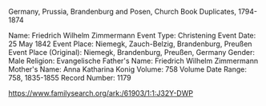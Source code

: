 Germany, Prussia, Brandenburg and Posen, Church Book Duplicates, 1794-1874

Name: Friedrich Wilhelm Zimmermann
Event Type: Christening
Event Date: 25 May 1842
Event Place: Niemegk, Zauch-Belzig, Brandenburg, Preußen
Event Place (Original): Niemegk, Brandenburg, Preußen, Germany
Gender: Male
Religion: Evangelische
Father's Name: Friedrich Wilhelm Zimmermann
Mother's Name: Anna Katharina Konig
Volume: 758
Volume Date Range: 758, 1835-1855
Record Number: 1179

https://www.familysearch.org/ark:/61903/1:1:J32Y-DWP
